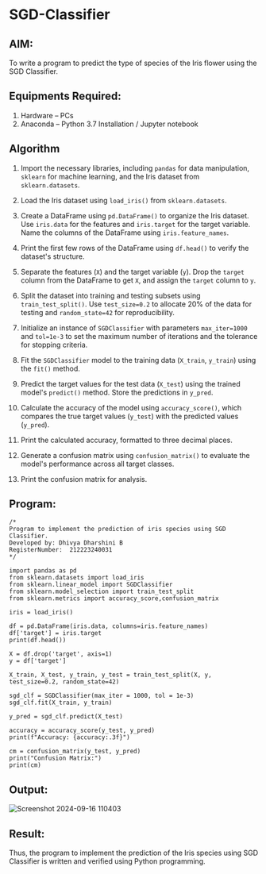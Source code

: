 # SGD-Classifier
## AIM:
To write a program to predict the type of species of the Iris flower using the SGD Classifier.

## Equipments Required:
1. Hardware – PCs
2. Anaconda – Python 3.7 Installation / Jupyter notebook

## Algorithm
1. Import the necessary libraries, including `pandas` for data manipulation, `sklearn` for machine learning, and the Iris dataset from `sklearn.datasets`.

2. Load the Iris dataset using `load_iris()` from `sklearn.datasets`.

3. Create a DataFrame using `pd.DataFrame()` to organize the Iris dataset. Use `iris.data` for the features and `iris.target` for the target variable. Name the columns of the DataFrame using `iris.feature_names`.

4. Print the first few rows of the DataFrame using `df.head()` to verify the dataset's structure.

5. Separate the features (`X`) and the target variable (`y`). Drop the `target` column from the DataFrame to get `X`, and assign the `target` column to `y`.

6. Split the dataset into training and testing subsets using `train_test_split()`. Use `test_size=0.2` to allocate 20% of the data for testing and `random_state=42` for reproducibility.

7. Initialize an instance of `SGDClassifier` with parameters `max_iter=1000` and `tol=1e-3` to set the maximum number of iterations and the tolerance for stopping criteria.

8. Fit the `SGDClassifier` model to the training data (`X_train`, `y_train`) using the `fit()` method.

9. Predict the target values for the test data (`X_test`) using the trained model's `predict()` method. Store the predictions in `y_pred`.

10. Calculate the accuracy of the model using `accuracy_score()`, which compares the true target values (`y_test`) with the predicted values (`y_pred`).

11. Print the calculated accuracy, formatted to three decimal places.

12. Generate a confusion matrix using `confusion_matrix()` to evaluate the model's performance across all target classes.

13. Print the confusion matrix for analysis.

## Program:
```
/*
Program to implement the prediction of iris species using SGD Classifier.
Developed by: Dhivya Dharshini B 
RegisterNumber:  212223240031
*/
```
```
import pandas as pd
from sklearn.datasets import load_iris
from sklearn.linear_model import SGDClassifier
from sklearn.model_selection import train_test_split
from sklearn.metrics import accuracy_score,confusion_matrix

iris = load_iris()

df = pd.DataFrame(iris.data, columns=iris.feature_names)
df['target'] = iris.target
print(df.head())

X = df.drop('target', axis=1)
y = df['target']

X_train, X_test, y_train, y_test = train_test_split(X, y, test_size=0.2, random_state=42)

sgd_clf = SGDClassifier(max_iter = 1000, tol = 1e-3)
sgd_clf.fit(X_train, y_train)

y_pred = sgd_clf.predict(X_test)

accuracy = accuracy_score(y_test, y_pred)
print(f"Accuracy: {accuracy:.3f}")

cm = confusion_matrix(y_test, y_pred)
print("Confusion Matrix:")
print(cm)

```
## Output:
![Screenshot 2024-09-16 110403](https://github.com/user-attachments/assets/278ac232-c82e-451b-80f5-24c487bdb483)

## Result:
Thus, the program to implement the prediction of the Iris species using SGD Classifier is written and verified using Python programming.
